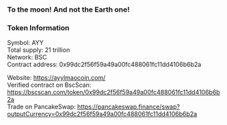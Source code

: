 ###  To the moon! And not the Earth one!

### Token Information

Symbol: AYY\
Total supply: 21 trillion\
Network: BSC\
Contract address: 0x99dc2f56f59a49a00fc488061fc11dd4106b6b2a

Website: https://ayylmaocoin.com/ \
Verified contract on BscScan: https://bscscan.com/token/0x99dc2f56f59a49a00fc488061fc11dd4106b6b2a \
Trade on PancakeSwap: https://pancakeswap.finance/swap?outputCurrency=0x99dc2f56f59a49a00fc488061fc11dd4106b6b2a